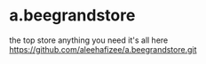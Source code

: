 # a.beegrandstore
the top store anything you need it's all here
https://github.com/aleehafizee/a.beegrandstore.git
